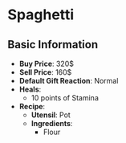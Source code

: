 # Spaghetti

## Basic Information

- **Buy Price**: 320$
- **Sell Price**: 160$
- **Default Gift Reaction**: Normal
- **Heals**:
  - 10 points of Stamina
- **Recipe**:
  - **Utensil**: Pot
  - **Ingredients**:
    - Flour
